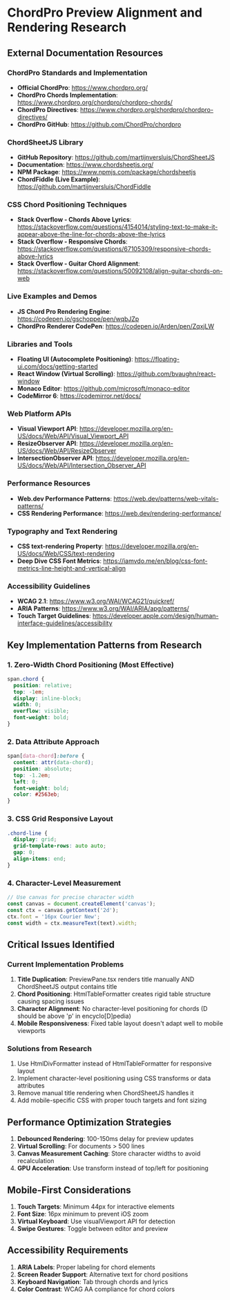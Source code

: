# ChordPro Preview Alignment and Rendering Research

## External Documentation Resources

### ChordPro Standards and Implementation
- **Official ChordPro**: https://www.chordpro.org/
- **ChordPro Chords Implementation**: https://www.chordpro.org/chordpro/chordpro-chords/
- **ChordPro Directives**: https://www.chordpro.org/chordpro/chordpro-directives/
- **ChordPro GitHub**: https://github.com/ChordPro/chordpro

### ChordSheetJS Library
- **GitHub Repository**: https://github.com/martijnversluis/ChordSheetJS
- **Documentation**: https://www.chordsheetjs.org/
- **NPM Package**: https://www.npmjs.com/package/chordsheetjs
- **ChordFiddle (Live Example)**: https://github.com/martijnversluis/ChordFiddle

### CSS Chord Positioning Techniques
- **Stack Overflow - Chords Above Lyrics**: https://stackoverflow.com/questions/4154014/styling-text-to-make-it-appear-above-the-line-for-chords-above-the-lyrics
- **Stack Overflow - Responsive Chords**: https://stackoverflow.com/questions/67105309/responsive-chords-above-lyrics
- **Stack Overflow - Guitar Chord Alignment**: https://stackoverflow.com/questions/50092108/align-guitar-chords-on-web

### Live Examples and Demos
- **JS Chord Pro Rendering Engine**: https://codepen.io/gschoppe/pen/wqbJZp
- **ChordPro Renderer CodePen**: https://codepen.io/Arden/pen/ZqxjLW

### Libraries and Tools
- **Floating UI (Autocomplete Positioning)**: https://floating-ui.com/docs/getting-started
- **React Window (Virtual Scrolling)**: https://github.com/bvaughn/react-window
- **Monaco Editor**: https://github.com/microsoft/monaco-editor
- **CodeMirror 6**: https://codemirror.net/docs/

### Web Platform APIs
- **Visual Viewport API**: https://developer.mozilla.org/en-US/docs/Web/API/Visual_Viewport_API
- **ResizeObserver API**: https://developer.mozilla.org/en-US/docs/Web/API/ResizeObserver
- **IntersectionObserver API**: https://developer.mozilla.org/en-US/docs/Web/API/Intersection_Observer_API

### Performance Resources
- **Web.dev Performance Patterns**: https://web.dev/patterns/web-vitals-patterns/
- **CSS Rendering Performance**: https://web.dev/rendering-performance/

### Typography and Text Rendering
- **CSS text-rendering Property**: https://developer.mozilla.org/en-US/docs/Web/CSS/text-rendering
- **Deep Dive CSS Font Metrics**: https://iamvdo.me/en/blog/css-font-metrics-line-height-and-vertical-align

### Accessibility Guidelines
- **WCAG 2.1**: https://www.w3.org/WAI/WCAG21/quickref/
- **ARIA Patterns**: https://www.w3.org/WAI/ARIA/apg/patterns/
- **Touch Target Guidelines**: https://developer.apple.com/design/human-interface-guidelines/accessibility

## Key Implementation Patterns from Research

### 1. Zero-Width Chord Positioning (Most Effective)
```css
span.chord {
  position: relative;
  top: -1em;
  display: inline-block;
  width: 0;
  overflow: visible;
  font-weight: bold;
}
```

### 2. Data Attribute Approach
```css
span[data-chord]:before {
  content: attr(data-chord);
  position: absolute;
  top: -1.2em;
  left: 0;
  font-weight: bold;
  color: #2563eb;
}
```

### 3. CSS Grid Responsive Layout
```css
.chord-line {
  display: grid;
  grid-template-rows: auto auto;
  gap: 0;
  align-items: end;
}
```

### 4. Character-Level Measurement
```javascript
// Use canvas for precise character width
const canvas = document.createElement('canvas');
const ctx = canvas.getContext('2d');
ctx.font = '16px Courier New';
const width = ctx.measureText(text).width;
```

## Critical Issues Identified

### Current Implementation Problems
1. **Title Duplication**: PreviewPane.tsx renders title manually AND ChordSheetJS output contains title
2. **Chord Positioning**: HtmlTableFormatter creates rigid table structure causing spacing issues
3. **Character Alignment**: No character-level positioning for chords (D should be above 'p' in encyclo[D]pedia)
4. **Mobile Responsiveness**: Fixed table layout doesn't adapt well to mobile viewports

### Solutions from Research
1. Use HtmlDivFormatter instead of HtmlTableFormatter for responsive layout
2. Implement character-level positioning using CSS transforms or data attributes
3. Remove manual title rendering when ChordSheetJS handles it
4. Add mobile-specific CSS with proper touch targets and font sizing

## Performance Optimization Strategies

1. **Debounced Rendering**: 100-150ms delay for preview updates
2. **Virtual Scrolling**: For documents > 500 lines
3. **Canvas Measurement Caching**: Store character widths to avoid recalculation
4. **GPU Acceleration**: Use transform instead of top/left for positioning

## Mobile-First Considerations

1. **Touch Targets**: Minimum 44px for interactive elements
2. **Font Size**: 16px minimum to prevent iOS zoom
3. **Virtual Keyboard**: Use visualViewport API for detection
4. **Swipe Gestures**: Toggle between editor and preview

## Accessibility Requirements

1. **ARIA Labels**: Proper labeling for chord elements
2. **Screen Reader Support**: Alternative text for chord positions
3. **Keyboard Navigation**: Tab through chords and lyrics
4. **Color Contrast**: WCAG AA compliance for chord colors